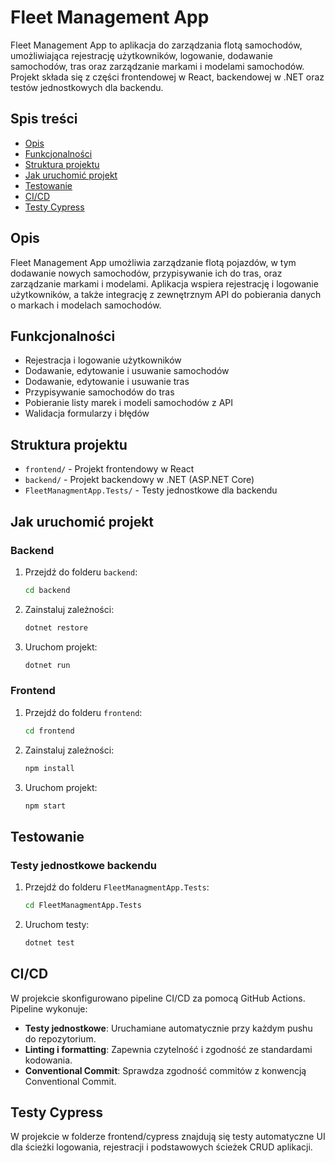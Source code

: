 # Fleet Management App

Fleet Management App to aplikacja do zarządzania flotą samochodów, umożliwiająca rejestrację użytkowników, logowanie, dodawanie samochodów, tras oraz zarządzanie markami i modelami samochodów. Projekt składa się z części frontendowej w React, backendowej w .NET oraz testów jednostkowych dla backendu.

## Spis treści

- [Opis](#opis)
- [Funkcjonalności](#funkcjonalności)
- [Struktura projektu](#struktura-projektu)
- [Jak uruchomić projekt](#jak-uruchomić-projekt)
- [Testowanie](#testowanie)
- [CI/CD](#cicd)
- [Testy Cypress](#cypress)

## Opis

Fleet Management App umożliwia zarządzanie flotą pojazdów, w tym dodawanie nowych samochodów, przypisywanie ich do tras, oraz zarządzanie markami i modelami. Aplikacja wspiera rejestrację i logowanie użytkowników, a także integrację z zewnętrznym API do pobierania danych o markach i modelach samochodów.

## Funkcjonalności

- Rejestracja i logowanie użytkowników
- Dodawanie, edytowanie i usuwanie samochodów
- Dodawanie, edytowanie i usuwanie tras
- Przypisywanie samochodów do tras
- Pobieranie listy marek i modeli samochodów z API
- Walidacja formularzy i błędów

## Struktura projektu

- `frontend/` - Projekt frontendowy w React
- `backend/` - Projekt backendowy w .NET (ASP.NET Core)
- `FleetManagmentApp.Tests/` - Testy jednostkowe dla backendu

## Jak uruchomić projekt

### Backend

1. Przejdź do folderu `backend`:
    ```bash
    cd backend
    ```

2. Zainstaluj zależności:
    ```bash
    dotnet restore
    ```

3. Uruchom projekt:
    ```bash
    dotnet run
    ```

### Frontend

1. Przejdź do folderu `frontend`:
    ```bash
    cd frontend
    ```

2. Zainstaluj zależności:
    ```bash
    npm install
    ```

3. Uruchom projekt:
    ```bash
    npm start
    ```

## Testowanie

### Testy jednostkowe backendu

1. Przejdź do folderu `FleetManagmentApp.Tests`:
    ```bash
    cd FleetManagmentApp.Tests
    ```

2. Uruchom testy:
    ```bash
    dotnet test
    ```

## CI/CD

W projekcie skonfigurowano pipeline CI/CD za pomocą GitHub Actions. Pipeline wykonuje:

- **Testy jednostkowe**: Uruchamiane automatycznie przy każdym pushu do repozytorium.
- **Linting i formatting**: Zapewnia czytelność i zgodność ze standardami kodowania.
- **Conventional Commit**: Sprawdza zgodność commitów z konwencją Conventional Commit.


## Testy Cypress

W projekcie w folderze frontend/cypress znajdują się testy automatyczne UI dla ścieżki logowania, rejestracji i podstawowych ścieżek CRUD aplikacji.
